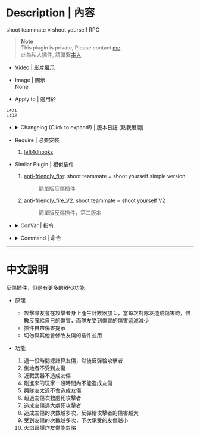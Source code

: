 # Description | 內容
shoot teammate = shoot yourself RPG

> __Note__ <br/>
This plugin is private, Please contact [me](https://github.com/fbef0102/Game-Private_Plugin#私人插件列表-private-plugins-list)<br/>
此為私人插件, 請聯繫[本人](https://github.com/fbef0102/Game-Private_Plugin#私人插件列表-private-plugins-list)

* [Video | 影片展示](https://youtu.be/eBcvlDVxPVk)

* Image | 圖示
<br/>None

* Apply to | 適用於
```
L4D1
L4D2
```

* <details><summary>Changelog (Click to expand!) | 版本日誌 (點我展開)</summary>

	* v1.5
		* Original Request by 壹梦
</details>

* Require | 必要安裝
	1. [left4dhooks](https://forums.alliedmods.net/showthread.php?t=321696)

* Similar Plugin | 相似插件
	1. [anti-friendly_fire](https://github.com/fbef0102/L4D1_2-Plugins/tree/master/anti-friendly_fire): shoot teammate = shoot yourself simple version
		> 簡單版反傷插件
	2. [anti-friendly_fire_V2](https://github.com/fbef0102/Game-Private_Plugin/tree/main/anti-friendly_fire_V2): shoot teammate = shoot yourself V2
		> 簡單版反傷插件，第二版本

* <details><summary>ConVar | 指令</summary>

	* cfg/sourcemod/anti-friendly_fire_RPG.cfg
		```php
		// Changes how ff announce displays FF damage. (1:In chat; 2: In Hint Box; 3: In center text)
		l4d_rpg_ff_announce_type "2"

		// If attacker is a new player who just joins the server, time in seconds to disable ff damage from him. (0=Off)
		l4d_rpg_friendly_fire_connect_player_disable_time "30"

		// If 1, kill attacker if he reaches ff counter limit. (Default: 6)
		l4d_rpg_friendly_fire_count_limit "6"

		// If 1, kill attacker if his reaches ff damage limit. (Default: 100)
		l4d_rpg_friendly_fire_damage_limit "100"

		// Attack multiplier default for attacker. (Must be Integer)
		l4d_rpg_friendly_fire_damage_multi "1"

		// If 1, Disable ff damage to Bot.
		l4d_rpg_friendly_fire_disable_bot "0"

		// If 1, Disable ff damage to Incap player
		l4d_rpg_friendly_fire_disable_incap "1"

		// If 1, Disable ff damage with melee weapons.
		l4d_rpg_friendly_fire_disable_melee "1"

		// If 1, Enable anti-friendly_fire RPG plugin.
		l4d_rpg_friendly_fire_enable "1"

		// FF Pipe Bomb, Propane Tank, and Oxygen Tank damage to player, 1=game default behavior, 0=apply this plugin
		l4d_rpg_friendly_fire_ignore_exlode "1"

		// FF flame damage to player, 1=game default behavior, 0=apply this plugin
		l4d_rpg_friendly_fire_ignore_flame "1"

		// FF damage to GodFrame player, 1=game default behavior, 0=apply this plugin
		l4d_rpg_friendly_fire_ignore_godframe "1"

		// How much distance range between attacker and victim are immune to ff. (0=Off)
		l4d_rpg_friendly_fire_immune_range "30"

		// Protect divisor default for victim. (Must be Integer)
		l4d_rpg_friendly_fire_protect_divide "1"
		```
</details>

* <details><summary>Command | 命令</summary>
	None
</details>

- - - -
# 中文說明
反傷插件，但是有更多的RPG功能

* 原理
	* 攻擊隊友會在攻擊者身上產生計數器加１，當每次對隊友造成傷害時，倍數反彈給自己的傷害，而隊友受到傷害的傷害遞減減少
	* 插件自帶傷害提示
	* 切勿與其他會修改友傷的插件並用

* 功能
	1. 過一段時間總計算友傷，然後反彈給攻擊者
	2. 倒地者不受到友傷
	3. 近戰武器不造成友傷
	4. 剛進來的玩家一段時間內不能造成友傷
	5. 與隊友太近不會造成友傷
	6. 超過友傷次數處死攻擊者
	7. 造成友傷過大處死攻擊者
	8. 造成友傷的次數越多次，反彈給攻擊者的傷害越大
	9. 受到友傷的次數越多次，下次承受的友傷越小
	10. 火焰跟爆炸友傷能忽略
